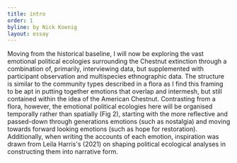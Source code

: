 ```yaml
---
title: intro
order: 1
byline: by Nick Koenig
layout: essay
---
```


Moving from the historical baseline, I will now be exploring the vast emotional political ecologies surrounding the Chestnut extinction through a combination of, primarily, interviewing data, but supplemented with participant observation and multispecies ethnographic data. The structure is similar to the community types described in a flora as I find this framing to be apt in putting together emotions that overlap and intermesh, but still contained within the idea of the American Chestnut. Contrasting from a flora, however, the emotional political ecologies here will be organised temporally rather than spatially (Fig 2), starting with the more reflective and passed-down through generations emotions (such as nostalgia) and moving towards forward looking emotions (such as hope for restoration). Additionally, when writing the accounts of each emotion, inspiration was drawn from Leila Harris's (2021) on shaping political ecological analyses in constructing them into narrative form.
